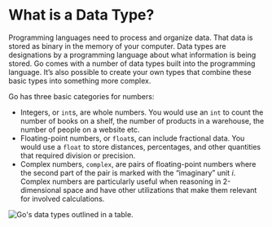 # What is a Data Type?

Programming languages need to process and organize data. That data is stored as binary in the memory of your computer. Data types are designations by a programming language about what information is being stored. Go comes with a number of data types built into the programming language. It’s also possible to create your own types that combine these basic types into something more complex.

Go has three basic categories for numbers:

- Integers, or `int`s, are whole numbers. You would use an `int` to count the number of books on a shelf, the number of products in a warehouse, the number of people on a website etc.
- Floating-point numbers, or `float`s, can include fractional data. You would use a `float` to store distances, percentages, and other quantities that required division or precision.
- Complex numbers, `complex`, are pairs of floating-point numbers where the second part of the pair is marked with the “imaginary” unit _i_. Complex numbers are particularly useful when reasoning in 2-dimensional space and have other utilizations that make them relevant for involved calculations.

![Go's data types outlined in a table.](./images/go-data-types.svg)
